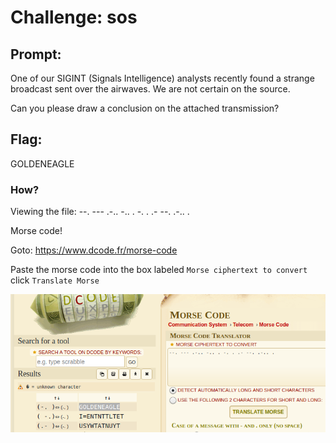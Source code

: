 <h1> Challenge: sos</h1>

<h2>Prompt:</h2> 
One of our SIGINT (Signals Intelligence) analysts recently found a strange broadcast sent over the airwaves. We are not certain on the source.

Can you please draw a conclusion on the attached transmission?


<h2>Flag:</h2> 
GOLDENEAGLE

<h3>How?</h3>
Viewing the file: --. --- .-.. -.. . -. . .- --. .-.. .

Morse code!

Goto: https://www.dcode.fr/morse-code

Paste the morse code into the box labeled `Morse ciphertext to convert` click `Translate Morse`

![Morse Flag](images/morse.png)
